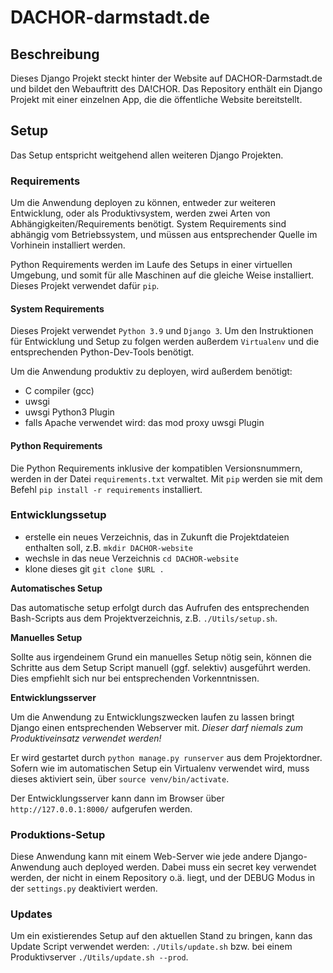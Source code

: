 # DACHOR-darmstadt.de

## Beschreibung

Dieses Django Projekt steckt hinter der Website auf DACHOR-Darmstadt.de und bildet den Webauftritt des DA!CHOR. Das
Repository enthält ein Django Projekt mit einer einzelnen App, die die öffentliche Website bereitstellt.

## Setup

Das Setup entspricht weitgehend allen weiteren Django Projekten.

### Requirements

Um die Anwendung deployen zu können, entweder zur weiteren Entwicklung, oder als Produktivsystem, werden zwei Arten von
Abhängigkeiten/Requirements benötigt. System Requirements sind abhängig vom Betriebssystem, und müssen aus
entsprechender Quelle im Vorhinein installiert werden.

Python Requirements werden im Laufe des Setups in einer virtuellen Umgebung, und somit für alle Maschinen auf die
gleiche Weise installiert. Dieses Projekt verwendet dafür ````pip````.

#### System Requirements

Dieses Projekt verwendet ````Python 3.9```` und ````Django 3````. Um den Instruktionen für Entwicklung und Setup zu
folgen werden außerdem ````Virtualenv```` und die entsprechenden Python-Dev-Tools benötigt.

Um die Anwendung produktiv zu deployen, wird außerdem benötigt:

* C compiler (gcc)
* uwsgi
* uwsgi Python3 Plugin
* falls Apache verwendet wird: das mod proxy uwsgi Plugin

#### Python Requirements

Die Python Requirements inklusive der kompatiblen Versionsnummern, werden in der Datei ````requirements.txt````
verwaltet. Mit ````pip```` werden sie mit dem Befehl ````pip install -r requirements```` installiert.

### Entwicklungssetup

* erstelle ein neues Verzeichnis, das in Zukunft die Projektdateien enthalten soll, z.B. ````mkdir DACHOR-website````
* wechsle in das neue Verzeichnis ````cd DACHOR-website````
* klone dieses git ````git clone $URL . ````

**Automatisches Setup**

Das automatische setup erfolgt durch das Aufrufen des entsprechenden Bash-Scripts aus dem Projektverzeichnis,
z.B. ````./Utils/setup.sh````.

**Manuelles Setup**

Sollte aus irgendeinem Grund ein manuelles Setup nötig sein, können die Schritte aus dem Setup Script manuell (ggf.
selektiv) ausgeführt werden. Dies empfiehlt sich nur bei entsprechenden Vorkenntnissen.

**Entwicklungsserver**

Um die Anwendung zu Entwicklungszwecken laufen zu lassen bringt Django einen entsprechenden Webserver mit. *Dieser darf
niemals zum Produktiveinsatz verwendet werden!*

Er wird gestartet durch ````python manage.py runserver```` aus dem Projektordner. Sofern wie im automatischen Setup ein
Virtualenv verwendet wird, muss dieses aktiviert sein, über ````source venv/bin/activate````.

Der Entwicklungsserver kann dann im Browser über ````http://127.0.0.1:8000/```` aufgerufen werden.

### Produktions-Setup

Diese Anwendung kann mit einem Web-Server wie jede andere Django-Anwendung auch deployed werden. Dabei muss ein secret
key verwendet werden, der nicht in einem Repository o.ä. liegt, und der DEBUG Modus in der ````settings.py````
deaktiviert werden.

### Updates

Um ein existierendes Setup auf den aktuellen Stand zu bringen, kann das Update Script verwendet werden:
````./Utils/update.sh```` bzw. bei einem Produktivserver ````./Utils/update.sh --prod````.
